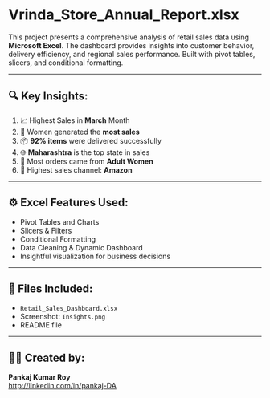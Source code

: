 # Vrinda_Store_Annual_Report.xlsx

This project presents a comprehensive analysis of retail sales data using **Microsoft Excel**. The dashboard provides insights into customer behavior, delivery efficiency, and regional sales performance. Built with pivot tables, slicers, and conditional formatting.

---

## 🔍 Key Insights:
1. 📈 Highest Sales in **March** Month  
2. 👩 Women generated the **most sales**  
3. 📦 **92% items** were delivered successfully  
4. 🌐 **Maharashtra** is the top state in sales  
5. 🎯 Most orders came from **Adult Women**  
6. 🛒 Highest sales channel: **Amazon**

---

## ⚙️ Excel Features Used:
- Pivot Tables and Charts  
- Slicers & Filters  
- Conditional Formatting  
- Data Cleaning & Dynamic Dashboard  
- Insightful visualization for business decisions

---

## 📂 Files Included:
- `Retail_Sales_Dashboard.xlsx`
- Screenshot: `Insights.png`
- README file

---

## 🧑‍💼 Created by:
**Pankaj Kumar Roy**  
http://linkedin.com/in/pankaj-DA

